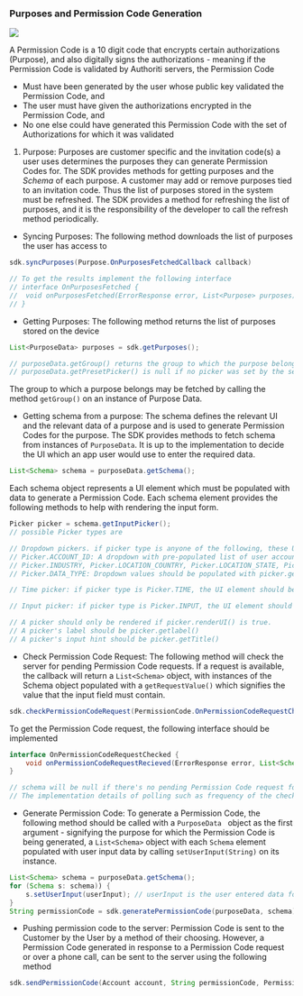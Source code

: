 ### Purposes and Permission Code Generation

![](https://authoriti-sdk.s3.amazonaws.com/images/permissioncode.png)

A Permission Code is a 10 digit code that encrypts certain authorizations (Purpose), and also digitally signs the authorizations - meaning if the Permission Code is validated by Authoriti servers, the Permission Code

- Must have been generated by the user whose public key validated the Permission Code, and
- The user must have given the authorizations encrypted in the Permission Code, and
- No one else could have generated this Permission Code with the set of Authorizations for which it was validated

1. Purpose: Purposes are customer specific and the invitation code(s) a user uses determines the purposes they can generate Permission Codes for. The SDK provides methods for getting purposes and the _Schema_ of each purpose. A customer may add or remove purposes tied to an invitation code. Thus the list of purposes stored in the system must be refreshed. The SDK provides a method for refreshing the list of purposes, and it is the responsibility of the developer to call the refresh method periodically.

- Syncing Purposes: The following method downloads the list of purposes the user has access to

```java
sdk.syncPurposes(Purpose.OnPurposesFetchedCallback callback)

// To get the results implement the following interface
// interface OnPurposesFetched {
//	void onPurposesFetched(ErrorResponse error, List<Purpose> purposes);
// }
```

- Getting Purposes: The following method returns the list of purposes stored on the device

```java
List<PurposeData> purposes = sdk.getPurposes();

// purposeData.getGroup() returns the group to which the purpose belongs to
// purposeData.getPresetPicker() is null if no picker was set by the server. If it's not null, then the picker returned by getPresetPicker() should default to purposeData.getPresetPickerValue()
```

The group to which a purpose belongs may be fetched by calling the method `getGroup()` on an instance of Purpose Data.

- Getting schema from a purpose: The schema defines the relevant UI and the relevant data of a purpose and is used to generate Permission Codes for the purpose. The SDK provides methods to fetch schema from instances of `PurposeData`. It is up to the implementation to decide the UI which an app user would use to enter the required data.

```java
List<Schema> schema = purposeData.getSchema();
```

Each schema object represents a UI element which must be populated with data to generate a Permission Code. Each schema element provides the following methods to help with rendering the input form.

```java
Picker picker = schema.getInputPicker();
// possible Picker types are

// Dropdown pickers. if picker type is anyone of the following, these UI displayed should be a dropdown
// Picker.ACCOUNT_ID: A dropdown with pre-populated list of user accounts. User accounts should be fetched with sdk.listAccounts()
// Picker.INDUSTRY, Picker.LOCATION_COUNTRY, Picker.LOCATION_STATE, Picker.GEO, Picker.REQUESTOR: Dropdown values should be populated with picker.getValues()
// Picker.DATA_TYPE: Dropdown values should be populated with picker.getDataTypes(requestorId) where requestorId is the value of the Picker.REQUESTOR selected item.

// Time picker: if picker type is Picker.TIME, the UI element should be an appropriate time picker

// Input picker: if picker type is Picker.INPUT, the UI element should be an input field

// A picker should only be rendered if picker.renderUI() is true.
// A picker's label should be picker.getlabel()
// A picker's input hint should be picker.getTitle()

```

- Check Permission Code Request: The following method will check the server for pending Permission Code requests. If a request is available, the callback will return a `List<Schema>` object, with instances of the Schema object populated with a `getRequestValue()` which signifies the value that the input field must contain.

```java
sdk.checkPermissionCodeRequest(PermissionCode.OnPermissionCodeRequestChecked callback);
```

To get the Permission Code request, the following interface should be implemented

```java
interface OnPermissionCodeRequestChecked {
	void onPermissionCodeRequestRecieved(ErrorResponse error, List<Schema> schema)
}

// schema will be null if there's no pending Permission Code request for the user.
// The implementation details of polling such as frequency of the check requests is left upto the developer
```

- Generate Permission Code: To generate a Permission Code, the following method should be called with a `PurposeData ` object as the first argument - signifying the purpose for which the Permission Code is being generated, a `List<Schema>` object with each `Schema` element populated with user input data by calling `setUserInput(String)` on its instance.

```java
List<Schema> schema = purposeData.getSchema();
for (Schema s: schema)) {
	s.setUserInput(userInput); // userInput is the user entered data for this scheme
}
String permissionCode = sdk.generatePermissionCode(purposeData, schema);
```

- Pushing permission code to the server: Permission Code is sent to the Customer by the User by a method of their choosing. However, a Permission Code generated in response to a Permission Code request or over a phone call, can be sent to the server using the following method

```java
sdk.sendPermissionCode(Account account, String permissionCode, PermissionCode.OnPermissionCodeSentCallback listener);
```
